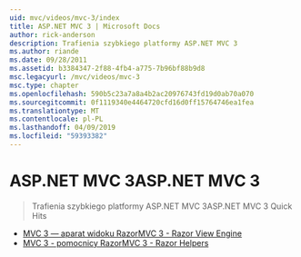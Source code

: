 ```yaml
---
uid: mvc/videos/mvc-3/index
title: ASP.NET MVC 3 | Microsoft Docs
author: rick-anderson
description: Trafienia szybkiego platformy ASP.NET MVC 3
ms.author: riande
ms.date: 09/28/2011
ms.assetid: b3384347-2f88-4fb4-a775-7b96bf88b9d8
msc.legacyurl: /mvc/videos/mvc-3
msc.type: chapter
ms.openlocfilehash: 590b5c23a7a8a4b2ac20976743fd19d0ab70a070
ms.sourcegitcommit: 0f1119340e4464720cfd16d0ff15764746ea1fea
ms.translationtype: MT
ms.contentlocale: pl-PL
ms.lasthandoff: 04/09/2019
ms.locfileid: "59393382"
---
```

# <a name="aspnet-mvc-3"></a><span data-ttu-id="9882c-103">ASP.NET MVC 3</span><span class="sxs-lookup"><span data-stu-id="9882c-103">ASP.NET MVC 3</span></span>

> <span data-ttu-id="9882c-104">Trafienia szybkiego platformy ASP.NET MVC 3</span><span class="sxs-lookup"><span data-stu-id="9882c-104">ASP.NET MVC 3 Quick Hits</span></span>


- [<span data-ttu-id="9882c-105">MVC 3 — aparat widoku Razor</span><span class="sxs-lookup"><span data-stu-id="9882c-105">MVC 3 - Razor View Engine</span></span>](mvc-3-razor-view-engine.md)
- [<span data-ttu-id="9882c-106">MVC 3 - pomocnicy Razor</span><span class="sxs-lookup"><span data-stu-id="9882c-106">MVC 3 - Razor Helpers</span></span>](mvc-3-razor-helpers.md)
